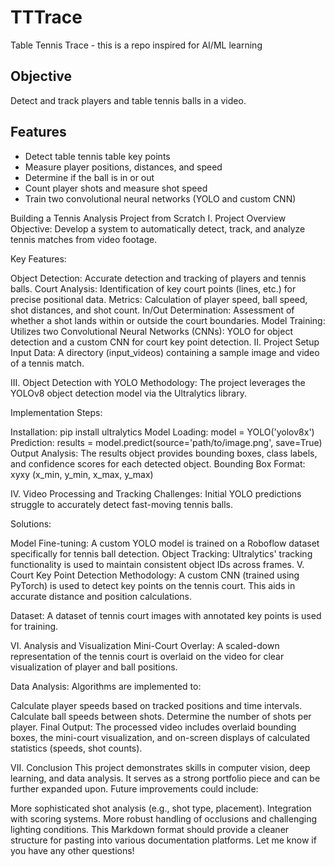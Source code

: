 # TTTrace
Table Tennis Trace - this is a repo inspired for AI/ML learning

## Objective 
Detect and track players and table tennis balls in a video.

## Features
- Detect table tennis table key points
- Measure player positions, distances, and speed
- Determine if the ball is in or out
- Count player shots and measure shot speed
- Train two convolutional neural networks (YOLO and custom CNN)

Building a Tennis Analysis Project from Scratch
I. Project Overview
Objective: Develop a system to automatically detect, track, and analyze tennis matches from video footage.

Key Features:

Object Detection: Accurate detection and tracking of players and tennis balls.
Court Analysis: Identification of key court points (lines, etc.) for precise positional data.
Metrics: Calculation of player speed, ball speed, shot distances, and shot count.
In/Out Determination: Assessment of whether a shot lands within or outside the court boundaries.
Model Training: Utilizes two Convolutional Neural Networks (CNNs): YOLO for object detection and a custom CNN for court key point detection.
II. Project Setup
Input Data: A directory (input_videos) containing a sample image and video of a tennis match.

III. Object Detection with YOLO
Methodology: The project leverages the YOLOv8 object detection model via the Ultralytics library.

Implementation Steps:

Installation: pip install ultralytics
Model Loading: model = YOLO('yolov8x')
Prediction: results = model.predict(source='path/to/image.png', save=True)
Output Analysis: The results object provides bounding boxes, class labels, and confidence scores for each detected object.
Bounding Box Format: xyxy (x_min, y_min, x_max, y_max)

IV. Video Processing and Tracking
Challenges: Initial YOLO predictions struggle to accurately detect fast-moving tennis balls.

Solutions:

Model Fine-tuning: A custom YOLO model is trained on a Roboflow dataset specifically for tennis ball detection.
Object Tracking: Ultralytics' tracking functionality is used to maintain consistent object IDs across frames.
V. Court Key Point Detection
Methodology: A custom CNN (trained using PyTorch) is used to detect key points on the tennis court. This aids in accurate distance and position calculations.

Dataset: A dataset of tennis court images with annotated key points is used for training.

VI. Analysis and Visualization
Mini-Court Overlay: A scaled-down representation of the tennis court is overlaid on the video for clear visualization of player and ball positions.

Data Analysis: Algorithms are implemented to:

Calculate player speeds based on tracked positions and time intervals.
Calculate ball speeds between shots.
Determine the number of shots per player.
Final Output: The processed video includes overlaid bounding boxes, the mini-court visualization, and on-screen displays of calculated statistics (speeds, shot counts).

VII. Conclusion
This project demonstrates skills in computer vision, deep learning, and data analysis. It serves as a strong portfolio piece and can be further expanded upon. Future improvements could include:

More sophisticated shot analysis (e.g., shot type, placement).
Integration with scoring systems.
More robust handling of occlusions and challenging lighting conditions.
This Markdown format should provide a cleaner structure for pasting into various documentation platforms. Let me know if you have any other questions!
